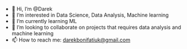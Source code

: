 - 👋 Hi, I’m @Darek
- 👀 I’m interested in Data Science, Data Analysis, Machine learning
- 🌱 I’m currently learning ML
- 💞️ I’m looking to collaborate on projects that requires data analysis and machine learning
- 📫 How to reach me: darekbonifatiuk@gmail.com

<!---
DarekB2/DarekB2 is a ✨ special ✨ repository because its `README.md` (this file) appears on your GitHub profile.
You can click the Preview link to take a look at your changes.
--->

